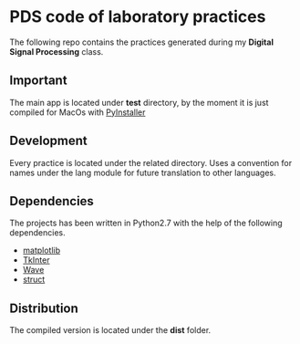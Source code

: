 # PDS code of laboratory practices

The following repo contains the practices generated during my **Digital Signal Processing** class.

## Important

The main app is located under **test** directory, by the moment it is just compiled for MacOs with [PyInstaller](http://www.pyinstaller.org/)

## Development
Every practice is located under the related directory.
Uses a convention for names under the lang module for future translation to other languages.


## Dependencies
The projects has been written in Python2.7 with the help of the following dependencies.

 - [matplotlib](http://matplotlib.org/)
 - [TkInter](https://wiki.python.org/moin/TkInter)
 - [Wave](https://docs.python.org/2/library/wave.html)
 - [struct](https://docs.python.org/2/library/struct.html)

## Distribution

The compiled version is located under the **dist** folder.



